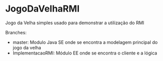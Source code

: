 # JogoDaVelhaRMI
Jogo da Velha simples usado para demonstrar a utilização do RMI


Branches:
- master: Modulo Java SE onde se encontra a modelagem principal do jogo da velha
- ImplementacaoRMI: Módulo EE onde se encontra o cliente e a lógica
